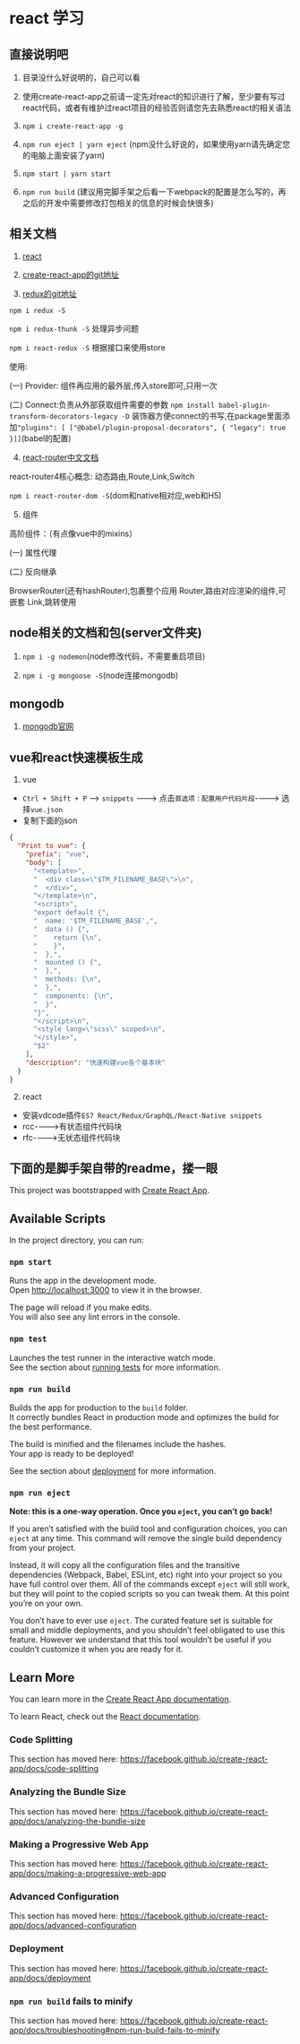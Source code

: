 # react 学习

## 直接说明吧

1. 目录没什么好说明的，自己可以看

2. 使用create-react-app之前请一定先对react的知识进行了解，至少要有写过react代码，或者有维护过react项目的经验否则请您先去熟悉react的相关语法

3. `npm i create-react-app -g`

4. `npm run eject | yarn eject` (npm没什么好说的，如果使用yarn请先确定您的电脑上面安装了yarn)

5. `npm start | yarn start`

6. `npm run build` (建议用完脚手架之后看一下webpack的配置是怎么写的，再之后的开发中需要修改打包相关的信息的时候会快很多)

## 相关文档

1. [react](https://react.docschina.org/)

2. [create-react-app的git地址](https://github.com/facebook/create-react-app)

3. [redux的git地址](https://github.com/reduxjs/redux)

`npm i redux -S`

`npm i redux-thunk -S` 处理异步问题

`npm i react-redux -S` 根据接口来使用store

使用:

(一) Provider: 组件再应用的最外层,传入store即可,只用一次

(二) Connect:负责从外部获取组件需要的参数 `npm install babel-plugin-transform-decorators-legacy -D` 装饰器方便connect的书写,在package里面添加`"plugins": [ ["@babel/plugin-proposal-decorators", { "legacy": true }]]`(babel的配置)

4. [react-router中文文档](http://react-guide.github.io/react-router-cn/)

react-router4核心概念: 动态路由,Route,Link,Switch

`npm i react-router-dom -S`(dom和native相对应,web和H5)

5. 组件

高阶组件：（有点像vue中的mixins）

(一) 属性代理

(二) 反向继承

BrowserRouter(还有hashRouter),包裹整个应用
Router,路由对应渲染的组件,可嵌套
Link,跳转使用

## node相关的文档和包(server文件夹)

1. `npm i -g nodemon`(node修改代码，不需要重启项目)

2. `npm i -g mongoose -S`(node连接mongodb)

## mongodb

1. [mongodb官网](https://www.mongodb.com)

## vue和react快速模板生成

1. vue

  * `Ctrl + Shift + P` --> `snippets` ---> 点击`首选项：配置用户代码片段`----> 选择`vue.json`
  *  复制下面的json

```json
{
  "Print to vue": {
    "prefix": "vue",
    "body": [
      "<template>",
      "  <div class=\"$TM_FILENAME_BASE\">\n",
      "  </div>",
      "</template>\n",
      "<script>",
      "export default {",
      "  name: '$TM_FILENAME_BASE',",
      "  data () {",
      "    return {\n",
      "    }",
      "  },",
      "  mounted () {",
      "  },",
      "  methods: {\n",
      "  },",
      "  components: {\n",
      "  }",
      "}",
      "</script>\n",
      "<style lang=\"scss\" scoped>\n",
      "</style>",
      "$2"
    ],
    "description": "快速构建vue各个基本块"
  }
}
```

2. react

  * 安装vdcode插件`ES7 React/Redux/GraphQL/React-Native snippets`
  * rcc---->有状态组件代码块
  * rfc---->无状态组件代码块

## 下面的是脚手架自带的readme，搂一眼

This project was bootstrapped with [Create React App](https://github.com/facebook/create-react-app).

## Available Scripts

In the project directory, you can run:

### `npm start`

Runs the app in the development mode.<br>
Open [http://localhost:3000](http://localhost:3000) to view it in the browser.

The page will reload if you make edits.<br>
You will also see any lint errors in the console.

### `npm test`

Launches the test runner in the interactive watch mode.<br>
See the section about [running tests](https://facebook.github.io/create-react-app/docs/running-tests) for more information.

### `npm run build`

Builds the app for production to the `build` folder.<br>
It correctly bundles React in production mode and optimizes the build for the best performance.

The build is minified and the filenames include the hashes.<br>
Your app is ready to be deployed!

See the section about [deployment](https://facebook.github.io/create-react-app/docs/deployment) for more information.

### `npm run eject`

**Note: this is a one-way operation. Once you `eject`, you can’t go back!**

If you aren’t satisfied with the build tool and configuration choices, you can `eject` at any time. This command will remove the single build dependency from your project.

Instead, it will copy all the configuration files and the transitive dependencies (Webpack, Babel, ESLint, etc) right into your project so you have full control over them. All of the commands except `eject` will still work, but they will point to the copied scripts so you can tweak them. At this point you’re on your own.

You don’t have to ever use `eject`. The curated feature set is suitable for small and middle deployments, and you shouldn’t feel obligated to use this feature. However we understand that this tool wouldn’t be useful if you couldn’t customize it when you are ready for it.

## Learn More

You can learn more in the [Create React App documentation](https://facebook.github.io/create-react-app/docs/getting-started).

To learn React, check out the [React documentation](https://reactjs.org/).

### Code Splitting

This section has moved here: https://facebook.github.io/create-react-app/docs/code-splitting

### Analyzing the Bundle Size

This section has moved here: https://facebook.github.io/create-react-app/docs/analyzing-the-bundle-size

### Making a Progressive Web App

This section has moved here: https://facebook.github.io/create-react-app/docs/making-a-progressive-web-app

### Advanced Configuration

This section has moved here: https://facebook.github.io/create-react-app/docs/advanced-configuration

### Deployment

This section has moved here: https://facebook.github.io/create-react-app/docs/deployment

### `npm run build` fails to minify

This section has moved here: https://facebook.github.io/create-react-app/docs/troubleshooting#npm-run-build-fails-to-minify
